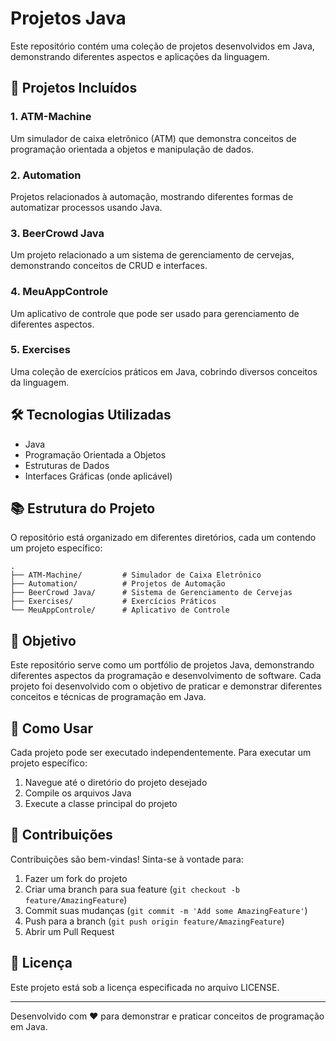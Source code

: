 # Projetos Java

Este repositório contém uma coleção de projetos desenvolvidos em Java, demonstrando diferentes aspectos e aplicações da linguagem.

## 🚀 Projetos Incluídos

### 1. ATM-Machine
Um simulador de caixa eletrônico (ATM) que demonstra conceitos de programação orientada a objetos e manipulação de dados.

### 2. Automation
Projetos relacionados à automação, mostrando diferentes formas de automatizar processos usando Java.

### 3. BeerCrowd Java
Um projeto relacionado a um sistema de gerenciamento de cervejas, demonstrando conceitos de CRUD e interfaces.

### 4. MeuAppControle
Um aplicativo de controle que pode ser usado para gerenciamento de diferentes aspectos.

### 5. Exercises
Uma coleção de exercícios práticos em Java, cobrindo diversos conceitos da linguagem.

## 🛠️ Tecnologias Utilizadas

- Java
- Programação Orientada a Objetos
- Estruturas de Dados
- Interfaces Gráficas (onde aplicável)

## 📚 Estrutura do Projeto

O repositório está organizado em diferentes diretórios, cada um contendo um projeto específico:

```
.
├── ATM-Machine/         # Simulador de Caixa Eletrônico
├── Automation/          # Projetos de Automação
├── BeerCrowd Java/      # Sistema de Gerenciamento de Cervejas
├── Exercises/           # Exercícios Práticos
└── MeuAppControle/      # Aplicativo de Controle
```

## 🎯 Objetivo

Este repositório serve como um portfólio de projetos Java, demonstrando diferentes aspectos da programação e desenvolvimento de software. Cada projeto foi desenvolvido com o objetivo de praticar e demonstrar diferentes conceitos e técnicas de programação em Java.

## 📝 Como Usar

Cada projeto pode ser executado independentemente. Para executar um projeto específico:

1. Navegue até o diretório do projeto desejado
2. Compile os arquivos Java
3. Execute a classe principal do projeto

## 🤝 Contribuições

Contribuições são bem-vindas! Sinta-se à vontade para:

1. Fazer um fork do projeto
2. Criar uma branch para sua feature (`git checkout -b feature/AmazingFeature`)
3. Commit suas mudanças (`git commit -m 'Add some AmazingFeature'`)
4. Push para a branch (`git push origin feature/AmazingFeature`)
5. Abrir um Pull Request

## 📄 Licença

Este projeto está sob a licença especificada no arquivo LICENSE.

---
Desenvolvido com ❤️ para demonstrar e praticar conceitos de programação em Java.
